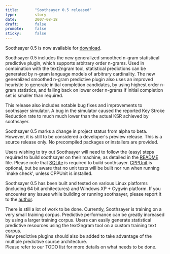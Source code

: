 ```yaml
---
title:       "Soothsayer 0.5 released"
type:        story
date:        2007-08-18
draft:       false
promote:     false
sticky:      false
---
```


Soothsayer 0.5 is now available for [download](/download/).

Soothsayer 0.5 includes the new generalized smoothed n-gram statistical predictive plugin, which supports arbitrary order n-grams. Used in combination with the text2ngram tool, statistical predictions can be generated by n-gram language models of arbitrary cardinality. The new generalized smoothed n-gram predictive plugin also uses an improved heuristic to generate initial completion candidates, by using highest order n-gram statistics, and falling back on lower order n-grams if initial completion set is smaller than required.

This release also includes notable bug fixes and improvements to soothsayer simulator. A bug in the simulator caused the reported Key Stroke Reduction rate to much much lower than the actual KSR achieved by soothsayer.

Soothsayer 0.5 marks a change in project status from alpha to beta. However, it is still to be considered a developer's preview release. This is a source release only. No precompiled packages or installers are provided.

<!--more-->

Users wishing to try out Soothsayer will need to follow the (easy) steps required to build soothsayer on their machine, as detailed in the <a href="soothsayer/trunk/README">README</a> file. Please note that <a href="?q=node/17">SQLite</a> is required to build soothsayer. <a href="?q=node/17">CPPUnit</a> is optional, but be aware that no unit tests will be built nor run when running `make check', unless CPPUnit is installed.

Soothsayer 0.5 has been built and tested on various Linux platforms (including 64 bit architectures) and Windows XP + Cygwin platform. If you encounter any issues while building or running soothsayer, please report it to the [author](/contact/).

There is still a lot of work to be done. Currently, Soothsayer is training on a very small training corpus. Predictive performance can be greatly increased by using a larger training corpus. Users can easily generate statistical predictive resources using the text2ngram tool on a custom training text corpus.  
New predictive plugins should also be added to take advantage of the multiple predictive source architecture.  
Please refer to our TODO list for more details on what needs to be done.
